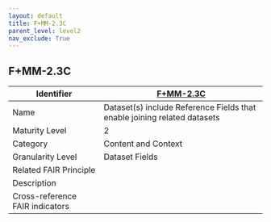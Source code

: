 ```yaml
---
layout: default
title: F+MM-2.3C
parent_level: level2
nav_exclude: True
---
```


## F+MM-2.3C

| Identifier | [F+MM-2.3C](https://github.com/FAIRplus/Data-Maturity/blob/indicator-definitions/docs/_indicators/D.%20F+MM-2.3C.md) |
| ---------- | ----------|
| Name | Dataset(s) include Reference Fields that enable joining related datasets |
| Maturity Level | 2 |
| Category | Content and Context |
| Granularity Level | Dataset Fields |
| Related FAIR Principle |  |
| Description |  |
| Cross-reference FAIR indicators | |
